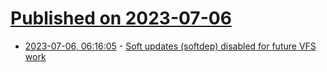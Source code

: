 # [Published on 2023-07-06](index.md)

* [2023-07-06, 06:16:05](https://lobste.rs/s/bqzlak/soft_updates_softdep_disabled_for_future) - [Soft updates (softdep) disabled for future VFS work](https://undeadly.org/cgi?action=article;sid=20230706044554)
